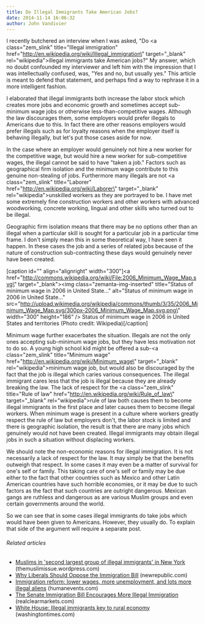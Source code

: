 ```yaml
---
title: Do Illegal Immigrants Take American Jobs?
date: 2014-11-14 16:06:32
author: John Vandivier
---
```




I recently butchered an interview when I was asked, \"Do <a class=\"zem_slink\" title=\"Illegal immigration\" href=\"http://en.wikipedia.org/wiki/Illegal_immigration\" target=\"_blank\" rel=\"wikipedia\">illegal immigrants</a> take American jobs?\" My answer, which no doubt confounded my interviewer and left him with the impression that I was intellectually confused, was, \"Yes and no, but usually yes.\" This article is meant to defend that statement, and perhaps find a way to rephrase it in a more intelligent fashion.

I elaborated that illegal immigrants both increase the labor stock which creates more jobs and economic growth and sometimes accept sub-minimum wage jobs or otherwise less-than-competitive wages. Although the law discourages them, some employers would prefer illegals to Americans due to this. In fact there are other reasons employers would prefer illegals such as for loyalty reasons when the employer itself is behaving illegally, but let's put those cases aside for now.

In the case where an employer would genuinely not hire a new worker for the competitive wage, but would hire a new worker for sub-competitive wages, the illegal cannot be said to have \"taken a job.\" Factors such as geographical firm isolation and the minimum wage contribute to this genuine non-stealing of jobs. Furthermore many illegals are not <a class=\"zem_slink\" title=\"Laborer\" href=\"http://en.wikipedia.org/wiki/Laborer\" target=\"_blank\" rel=\"wikipedia\">unskilled workers</a> as they are portrayed to be. I have met some extremely fine construction workers and other workers with advanced woodworking, concrete working, lingual and other skills who turned out to be illegal.

Geographic firm isolation means that there may be no options other than an illegal when a particular skill is sought for a particular job in a particular time frame. I don't simply mean this in some theoretical way, I have seen it happen. In these cases the job and a series of related jobs because of the nature of construction sub-contracting these days would genuinely never have been created.

[caption id=\"\" align=\"alignright\" width=\"300\"]<a href=\"http://commons.wikipedia.org/wiki/File:2006_Minimum_Wage_Map.svg\" target=\"_blank\"><img class=\"zemanta-img-inserted\" title=\"Status of minimum wage in 2006 in United State...\" alt=\"Status of minimum wage in 2006 in United State...\" src=\"http://upload.wikimedia.org/wikipedia/commons/thumb/3/35/2006_Minimum_Wage_Map.svg/300px-2006_Minimum_Wage_Map.svg.png\" width=\"300\" height=\"186\" /></a> Status of minimum wage in 2006 in United States and territories (Photo credit: Wikipedia)[/caption]

Minimum wage further exacerbates the situation. Illegals are not the only ones accepting sub-minimum wage jobs, but they have less motivation not to do so. A young high school kid might be offered a sub-<a class=\"zem_slink\" title=\"Minimum wage\" href=\"http://en.wikipedia.org/wiki/Minimum_wage\" target=\"_blank\" rel=\"wikipedia\">minimum wage job</a>, but would also be discouraged by the fact that the job is illegal which caries various consequences. The illegal immigrant cares less that the job is illegal because they are already breaking the law. The lack of respect for the <a class=\"zem_slink\" title=\"Rule of law\" href=\"http://en.wikipedia.org/wiki/Rule_of_law\" target=\"_blank\" rel=\"wikipedia\">rule of law</a> both causes them to become illegal immigrants in the first place and later causes them to become illegal workers. When minimum wage is present in a culture where workers greatly respect the rule of law but employers don't, the labor stock is limited and there is geographic isolation, the result is that there are many jobs which genuinely would not have been created. Illegal immigrants may obtain illegal jobs in such a situation without displacing workers.

We should note the non-economic reasons for illegal immigration. It is not necessarily a lack of respect for the law. It may simply be that the benefits outweigh that respect. In some cases it may even be a matter of survival for one's self or family. This taking care of one's self or family may be due either to the fact that other countries such as Mexico and other Latin American countries have such horrible economies, or it may be due to such factors as the fact that such countries are outright dangerous. Mexican gangs are ruthless and dangerous as are various Muslim groups and even certain governments around the world.

So we can see that in some cases illegal immigrants do take jobs which would have been given to Americans. However, they usually do. To explain that side of the argument will require a separate post.
<h6 class=\"zemanta-related-title\" style=\"font-size:1em;\">Related articles</h6>
<ul class=\"zemanta-article-ul\">
	<li class=\"zemanta-article-ul-li\"><a href=\"http://themuslimissue.wordpress.com/2013/07/23/muslims-in-second-largest-group-of-illegal-immigrants-in-new-york/\" target=\"_blank\">Muslims in 'second largest group of illegal immigrants' in New York</a> (themuslimissue.wordpress.com)</li>
	<li class=\"zemanta-article-ul-li\"><a href=\"http://www.newrepublic.com/article/113651/liberal-opposes-immigration-reform\" target=\"_blank\">Why Liberals Should Oppose the Immigration Bill</a> (newrepublic.com)</li>
	<li class=\"zemanta-article-ul-li\"><a href=\"http://www.humanevents.com/2013/06/20/immigration-reform-lower-wages-more-unemployment-and-lots-more-illegal-aliens/\" target=\"_blank\">Immigration reform: lower wages, more unemployment, and lots more illegal aliens</a> (humanevents.com)</li>
	<li class=\"zemanta-article-ul-li\"><a href=\"http://www.realclearmarkets.com/articles/2013/07/02/the_senate_immigration_bill_encourages_more_illegal_immigration_100447.html\" target=\"_blank\">The Senate Immigration Bill Encourages More Illegal Immigration</a> (realclearmarkets.com)</li>
	<li class=\"zemanta-article-ul-li\"><a href=\"http://www.washingtontimes.com/news/2013/jul/29/white-house-illegal-immigrants-key-rural-economy/\" target=\"_blank\">White House: Illegal immigrants key to rural economy</a> (washingtontimes.com)</li>
</ul>